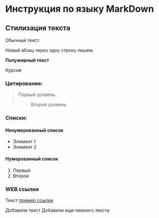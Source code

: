 # Инструкция по языку MarkDown

## Стилизация текста

Обычный текст.

Новый абзац через одну строку пишем.

**Полужирный текст**

*Курсив*

### Цитирование:
> Первый уровень
>> Второй уровень

### Списки:
#### Ненумерованный список
* Элемент 1
* Элемент 2
#### Нумерованный список
1. Первый
2. Второй

### WEB ссылки
Текст [пример ссылки](http.example.com "Всплывающая подсказка")

Добавили текст
Добавили еще немного текста